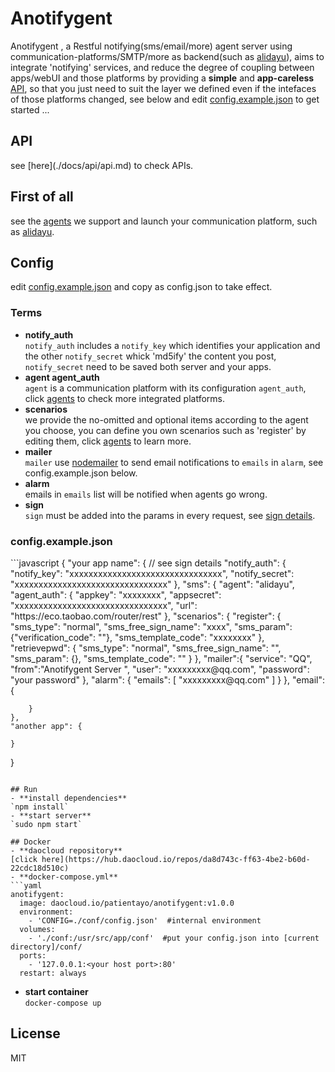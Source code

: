 # Anotifygent
Anotifygent , a Restful notifying(sms/email/more) agent server using communication-platforms/SMTP/more as backend(such as [alidayu](https://www.alidayu.com)), aims to integrate 'notifying' services, and reduce the degree of coupling between apps/webUI and those platforms by providing a **simple** and **app-careless** [API](./docs/api/api.md), so that you just need to suit the layer we defined even if the intefaces of those platforms changed, see below and edit <a href="#config.example.json">config.example.json</a> to get started ...

<h2>API</h2>
see [here](./docs/api/api.md) to check APIs.

## First of all
see the [agents](./docs/config/agents.md) we support and launch your communication platform, such as [alidayu](https://www.alidayu.com).

## Config
edit <a href="#config.example.json">config.example.json</a> and copy as config.json to take effect.  

### Terms
- **notify_auth**  
`notify_auth` includes a `notify_key` which identifies your application and the other `notify_secret` whick 'md5ify' the content you post, `notify_secret` need to be saved both server and your apps.
- **agent agent_auth**  
`agent` is a communication platform with its configuration `agent_auth`, click [agents](./docs/config/agents.md) to check more integrated platforms.
- **scenarios**  
we provide the no-omitted and optional items according to the agent you choose, you can define you own scenarios such as 'register' by editing them, click [agents](./docs/config/agents.md) to learn more.
- **mailer**  
`mailer` use [nodemailer](https://github.com/nodemailer/nodemailer) to send email notifications to `emails` in `alarm`, see config.example.json below.
- **alarm**  
emails in `emails` list will be notified when agents go wrong.
- **sign**  
`sign` must be added into the params in every request, see [sign details](./docs/api/sign.md).

<h3 id = "config.example.json">config.example.json</h3>
```javascript
{
    "your app name": {
        // see sign details
        "notify_auth": {
            "notify_key": "xxxxxxxxxxxxxxxxxxxxxxxxxxxxxxxx",
            "notify_secret": "xxxxxxxxxxxxxxxxxxxxxxxxxxxxxxxx"
        },
        "sms": {
            "agent": "alidayu",
            "agent_auth": {
                "appkey": "xxxxxxxx",
                "appsecret": "xxxxxxxxxxxxxxxxxxxxxxxxxxxxxxxx",
                "url": "https://eco.taobao.com/router/rest"
            },
            "scenarios": {
                "register": {
                    "sms_type": "normal",
                    "sms_free_sign_name": "xxxx",
                    "sms_param": {"verification_code": ""},
                    "sms_template_code": "xxxxxxxx"
                },
                "retrievepwd": {
                    "sms_type": "normal",
                    "sms_free_sign_name": "",
                    "sms_param": {},
                    "sms_template_code": ""
                }
            },
            "mailer":{
                "service": "QQ",
                "from":"Anotifygent Server <xxxxxxxxx@qq.com>",
                "user": "xxxxxxxxx@qq.com",
                "password": "your password"
            },
            "alarm": {
                "emails": [
                    "xxxxxxxxx@qq.com"
                ]
            }
        },
        "email": {

        }
    },
    "another app": {
        
    }
}
```

## Run
- **install dependencies**  
`npm install`  
- **start server**  
`sudo npm start`

## Docker
- **daocloud repository**  
[click here](https://hub.daocloud.io/repos/da8d743c-ff63-4be2-b60d-22cdc18d510c)
- **docker-compose.yml**
```yaml
anotifygent:
  image: daocloud.io/patientayo/anotifygent:v1.0.0
  environment:
    - 'CONFIG=./conf/config.json'  #internal environment
  volumes:
    - './conf:/usr/src/app/conf'  #put your config.json into [current directory]/conf/
  ports:
    - '127.0.0.1:<your host port>:80'
  restart: always
```
- **start container**  
`docker-compose up`
## License
MIT
